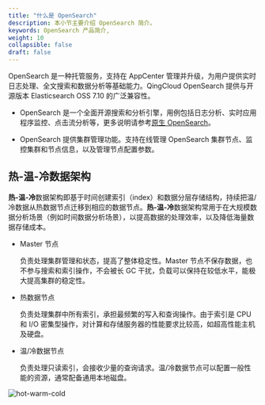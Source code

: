 ```yaml
---
title: "什么是 OpenSearch"
description: 本小节主要介绍 OpenSearch 简介。 
keywords: OpenSearch 产品简介, 
weight: 10
collapsible: false
draft: false
---
```



OpenSearch 是一种托管服务，支持在 AppCenter 管理并升级，为用户提供实时日志处理、全文搜索和数据分析等基础能力。QingCloud OpenSearch 提供与开源版本 Elasticsearch OSS 7.10 的广泛兼容性。

- OpenSearch 是一个全面开源搜索和分析引擎，用例包括日志分析、实时应用程序监控、点击流分析等，更多说明请参考[原生 OpenSearch](https://opensearch.org/docs/)。

- OpenSearch 提供集群管理功能。支持在线管理 OpenSearch 集群节点、监控集群和节点信息，以及管理节点配置参数。

## 热-温-冷数据架构

**热-温-冷**数据架构即基于时间创建索引（index）和数据分层存储结构，持续把温/冷数据从热数据节点迁移到相应的数据节点。**热-温-冷**数据架构常用于在大规模数据分析场景（例如时间数据分析场景），以提高数据的处理效率，以及降低海量数据存储成本。

- Master 节点

  负责处理集群管理和状态，提高了整体稳定性。Master 节点不保存数据，也不参与搜索和索引操作，不会被长 GC 干扰，负载可以保持在较低水平，能极大提高集群的稳定性。

- 热数据节点
  
  负责处理集群中所有索引，承担最频繁的写入和查询操作。由于索引是 CPU 和 I/O 密集型操作，对计算和存储服务器的性能要求比较高，如超高性能主机及硬盘。

- 温/冷数据节点
  
  负责处理只读索引，会接收少量的查询请求。温/冷数据节点可以配置一般性能的资源，通常配备通用本地磁盘。

![hot-warm-cold](../../_images/hot_warm_cold_arch.png)